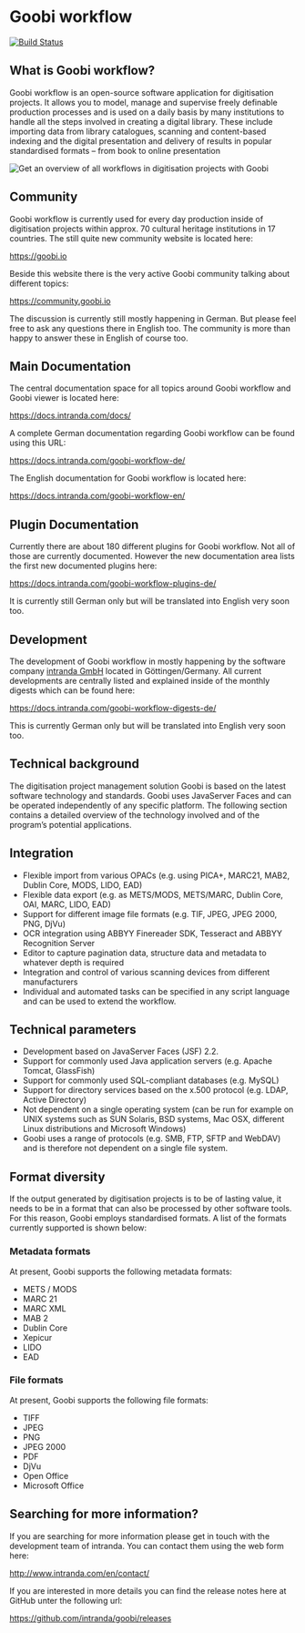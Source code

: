 # Goobi workflow

[![Build Status](https://travis-ci.org/intranda/goobi.svg?branch=master)](https://travis-ci.org/intranda/goobi)

## What is Goobi workflow?

Goobi workflow is an open-source software application for digitisation projects. It allows you to model, manage and supervise freely definable production processes and is used on a daily basis by many institutions to handle all the steps involved in creating a digital library. These include importing data from library catalogues, scanning and content-based indexing and the digital presentation and delivery of results in popular standardised formats – from book to online presentation

![Get an overview of all workflows in digitisation projects with Goobi](https://www.intranda.com/wp-content/uploads/2015/05/goobi_history_21_processes_en.png)

## Community

Goobi workflow is currently used for every day production inside of digitisation projects within approx. 70 cultural heritage institutions in 17 countries. The still quite new community website is located here:

https://goobi.io

Beside this website there is the very active Goobi community talking about different topics:

https://community.goobi.io

The discussion is currently still mostly happening in German. But please feel free to ask any questions there in English too. The community is more than happy to answer these in English of course too.

## Main Documentation

The central documentation space for all topics around Goobi workflow and Goobi viewer is located here:

https://docs.intranda.com/docs/

A complete German documentation regarding Goobi workflow can be found using this URL:

https://docs.intranda.com/goobi-workflow-de/

The English documentation for Goobi workflow is located here:

https://docs.intranda.com/goobi-workflow-en/

## Plugin Documentation

Currently there are about 180 different plugins for Goobi workflow. Not all of those are currently documented. However the new documentation area lists the first new documented plugins here:

https://docs.intranda.com/goobi-workflow-plugins-de/

It is currently still German only but will be translated into English very soon too.

## Development

The development of Goobi workflow in mostly happening by the software company [intranda GmbH](https://intranda.com) located in Göttingen/Germany. All current developments are centrally listed and explained inside of the monthly digests which can be found here:

https://docs.intranda.com/goobi-workflow-digests-de/

This is currently German only but will be translated into English very soon too.

## Technical background

The digitisation project management solution Goobi is based on the latest software technology and standards. Goobi uses JavaServer Faces and can be operated independently of any specific platform. The following section contains a detailed overview of the technology involved and of the program’s potential applications.

## Integration

- Flexible import from various OPACs (e.g. using PICA+, MARC21, MAB2, Dublin Core, MODS, LIDO, EAD)
- Flexible data export (e.g. as METS/MODS, METS/MARC, Dublin Core, OAI, MARC, LIDO, EAD)
- Support for different image file formats (e.g. TIF, JPEG, JPEG 2000, PNG, DjVu)
- OCR integration using ABBYY Finereader SDK, Tesseract and ABBYY Recognition Server
- Editor to capture pagination data, structure data and metadata to whatever depth is required
- Integration and control of various scanning devices from different manufacturers
- Individual and automated tasks can be specified in any script language and can be used to extend the workflow.

## Technical parameters

- Development based on JavaServer Faces (JSF) 2.2.
- Support for commonly used Java application servers (e.g. Apache Tomcat, GlassFish)
- Support for commonly used SQL-compliant databases (e.g. MySQL)
- Support for directory services based on the x.500 protocol (e.g. LDAP, Active Directory)
- Not dependent on a single operating system (can be run for example on UNIX systems such as SUN Solaris, BSD systems, Mac OSX, different Linux distributions and Microsoft Windows)
- Goobi uses a range of protocols (e.g. SMB, FTP, SFTP and WebDAV) and is therefore not dependent on a single file system.

## Format diversity

If the output generated by digitisation projects is to be of lasting value, it needs to be in a format that can also be processed by other software tools. For this reason, Goobi employs standardised formats. A list of the formats currently supported is shown below:

### Metadata formats
At present, Goobi supports the following metadata formats:

- METS / MODS
- MARC 21
- MARC XML
- MAB 2
- Dublin Core
- Xepicur
- LIDO
- EAD

### File formats

At present, Goobi supports the following file formats:

- TIFF
- JPEG
- PNG
- JPEG 2000
- PDF
- DjVu
- Open Office
- Microsoft Office

## Searching for more information?

If you are searching for more information please get in touch with the development team of intranda. You can contact them using the web form here:

http://www.intranda.com/en/contact/

If you are interested in more details you can find the release notes here at GitHub unter the following url:

https://github.com/intranda/goobi/releases








